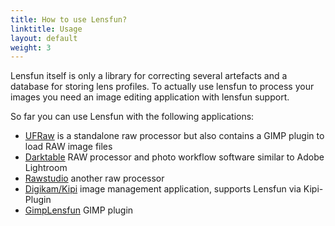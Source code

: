 ```yaml
---
title: How to use Lensfun?
linktitle: Usage
layout: default
weight: 3
---
```

Lensfun itself is only a library for correcting several artefacts and a database for storing lens profiles. To actually use lensfun to process your images you need an image editing application with lensfun support.

So far you can use Lensfun with the following applications:

* <a href="http://ufraw.sourceforge.net/" target="_blank">UFRaw</a> is a standalone raw processor but also contains a GIMP plugin to load RAW image files
* <a href="http://www.darktable.org/" target="_blank">Darktable</a> RAW processor and photo workflow software similar to Adobe Lightroom
* <a href="http://rawstudio.org/" target="_blank">Rawstudio</a> another raw processor
* <a href="http://digikam.org/" target="_blank">Digikam/Kipi</a> image management application, supports Lensfun via Kipi-Plugin
* <a href="http://lensfun.sebastiankraft.net/" target="_blank">GimpLensfun</a> GIMP plugin


